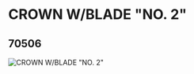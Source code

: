 # CROWN W/BLADE "NO. 2"
## 70506
![CROWN W/BLADE "NO. 2"](https://lc-www-live-s.legocdn.com/media/bricks/5/2/4654139.jpg)